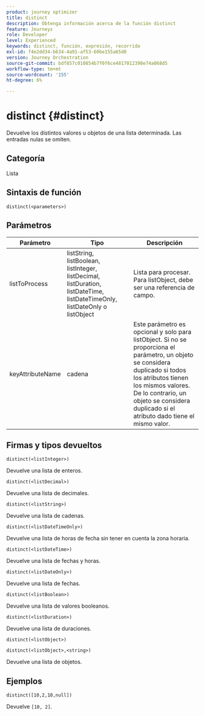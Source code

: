 ```yaml
---
product: journey optimizer
title: distinct
description: Obtenga información acerca de la función distinct
feature: Journeys
role: Developer
level: Experienced
keywords: distinct, función, expresión, recorrido
exl-id: f4e2dd34-b634-4a91-af53-60be155a65d0
version: Journey Orchestration
source-git-commit: bdf857c010854b7f0f6ce4817012398e74a068d5
workflow-type: tm+mt
source-wordcount: '155'
ht-degree: 6%

---
```


# distinct {#distinct}

Devuelve los distintos valores u objetos de una lista determinada. Las entradas nulas se omiten.

## Categoría

Lista

## Sintaxis de función

`distinct(<parameters>)`

## Parámetros

| Parámetro | Tipo | Descripción |
|-----------|------------------|------------------|
| listToProcess | listString, listBoolean, listInteger, listDecimal, listDuration, listDateTime, listDateTimeOnly, listDateOnly o listObject | Lista para procesar. Para listObject, debe ser una referencia de campo. |
| keyAttributeName | cadena | Este parámetro es opcional y solo para listObject. Si no se proporciona el parámetro, un objeto se considera duplicado si todos los atributos tienen los mismos valores. De lo contrario, un objeto se considera duplicado si el atributo dado tiene el mismo valor. |

## Firmas y tipos devueltos

`distinct(<listInteger>)`

Devuelve una lista de enteros.

`distinct(<listDecimal>)`

Devuelve una lista de decimales.

`distinct(<listString>)`

Devuelve una lista de cadenas.

`distinct(<listDateTimeOnly>)`

Devuelve una lista de horas de fecha sin tener en cuenta la zona horaria.

`distinct(<listDateTime>)`

Devuelve una lista de fechas y horas.

`distinct(<listDateOnly>)`

Devuelve una lista de fechas.

`distinct(<listBoolean>)`

Devuelve una lista de valores booleanos.

`distinct(<listDuration>)`

Devuelve una lista de duraciones.

`distinct(<listObject>)`

`distinct(<listObject>,<string>)`

Devuelve una lista de objetos.


## Ejemplos

`distinct([10,2,10,null])`

Devuelve `[10, 2]`.
